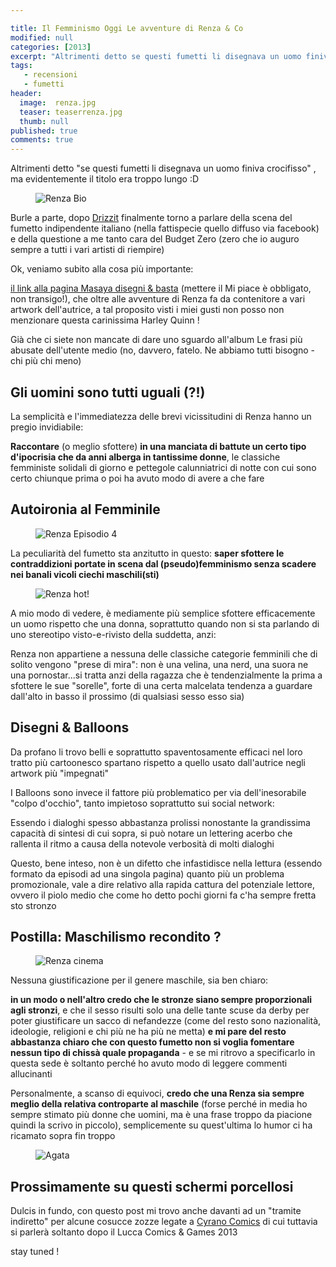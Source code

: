 ```yaml
---

title: Il Femminismo Oggi Le avventure di Renza & Co
modified: null
categories: [2013]
excerpt: "Altrimenti detto se questi fumetti li disegnava un uomo finiva crocifisso, ma evidentemente il titolo era troppo lungo..."
tags: 
   - recensioni
   - fumetti
header:  
  image:  renza.jpg
  teaser: teaserrenza.jpg
  thumb: null
published: true
comments: true
---
```

Altrimenti detto "se questi fumetti li disegnava un uomo finiva crocifisso" , ma evidentemente il titolo era troppo lungo :D

<figure>
	<img src="http://2.bp.blogspot.com/-uryj5FUHcy0/UmV_tMiOPHI/AAAAAAAAFDo/ftX4NDBUTDE/s1600/renzabio.jpg" alt="Renza Bio">
</figure>	

Burle a parte, dopo [Drizzit](http://xabacadabra.github.io/2013/drizzit-recensione/) finalmente torno a parlare della scena del fumetto indipendente italiano (nella fattispecie quello diffuso via facebook) e della questione a me tanto cara del Budget Zero (zero che io auguro sempre a tutti i vari artisti di riempire)

Ok, veniamo subito alla cosa più importante: 

[il link alla pagina Masaya disegni & basta](https://www.facebook.com/MasayaEBasta) (mettere il Mi piace è obbligato, non transigo!), che oltre alle avventure di Renza fa da contenitore a vari artwork dell'autrice, a tal proposito visti i miei gusti non posso non menzionare questa carinissima Harley Quinn !

Già che ci siete non mancate di dare uno sguardo all'album Le frasi più abusate dell'utente medio (no, davvero, fatelo. Ne abbiamo tutti bisogno - chi più chi meno)

## Gli uomini sono tutti uguali (?!)

La semplicità e l'immediatezza delle brevi vicissitudini di Renza hanno un pregio invidiabile: 

**Raccontare** (o meglio sfottere) **in una manciata di battute un certo tipo d'ipocrisia che da anni alberga in tantissime donne**, le classiche femministe solidali di giorno e pettegole calunniatrici di notte con cui sono certo chiunque prima o poi ha avuto modo di avere a che fare

## Autoironia al Femminile

<figure>
	<img src="http://4.bp.blogspot.com/-0XzEOu0rRvo/UmV-8Kb2eQI/AAAAAAAAFDI/ARwJeju05Go/s1600/renza+quattro.jpg" alt="Renza Episodio 4">
</figure>	

La peculiarità del fumetto sta anzitutto in questo: **saper sfottere le contraddizioni portate in scena dal (pseudo)femminismo senza scadere nei banali vicoli ciechi maschili(sti)**

<figure>
	<img src="http://2.bp.blogspot.com/-7SwptDmejcs/UmWBvEDNzAI/AAAAAAAAFD4/CLdo9qbrgFM/s1600/renzanuda.jpg" alt="Renza hot!">
</figure>	

A mio modo di vedere, è mediamente più semplice sfottere efficacemente un uomo rispetto che una donna, soprattutto quando non si sta parlando di uno stereotipo visto-e-rivisto della suddetta, anzi: 

Renza non appartiene a nessuna delle classiche categorie femminili che di solito vengono "prese di mira": non è una velina, una nerd, una suora ne una pornostar...si tratta anzi della ragazza che è tendenzialmente la prima a sfottere le sue "sorelle", forte di una certa malcelata tendenza a guardare dall'alto in basso il prossimo (di qualsiasi sesso esso sia)

## Disegni & Balloons

Da profano li trovo belli e soprattutto spaventosamente efficaci nel loro tratto più cartoonesco spartano rispetto a quello usato dall'autrice negli artwork più "impegnati"

I Balloons sono invece il fattore più problematico per via dell'inesorabile "colpo d'occhio", tanto impietoso soprattutto sui social network:

Essendo i dialoghi spesso abbastanza prolissi nonostante la grandissima capacità di sintesi di cui sopra, si può notare un lettering acerbo che rallenta il ritmo a causa della notevole verbosità di molti dialoghi

Questo, bene inteso, non è un difetto che infastidisce nella lettura (essendo formato da episodi ad una singola pagina) quanto più un problema promozionale, vale a dire relativo alla rapida cattura del potenziale lettore, ovvero il piolo medio che come ho detto pochi giorni fa c'ha sempre fretta sto stronzo

## Postilla: Maschilismo recondito ?

<figure>
	<img src="http://2.bp.blogspot.com/-iPeF20eaaoo/UmV_kJ_vxzI/AAAAAAAAFDg/N7zNVIpOopI/s1600/renza+cine.jpg" alt="Renza cinema">
</figure>	

Nessuna giustificazione per il genere maschile, sia ben chiaro: 

**in un modo o nell'altro credo che le stronze siano sempre proporzionali agli stronzi**, e che il sesso risulti solo una delle tante scuse da derby per poter giustificare un sacco di nefandezze (come del resto sono nazionalità, ideologie, religioni e chi più ne ha più ne metta) **e mi pare del resto abbastanza chiaro che con questo fumetto non si voglia fomentare nessun tipo di chissà quale propaganda** - e se mi ritrovo a specificarlo in questa sede è soltanto perché ho avuto modo di leggere commenti allucinanti

Personalmente, a scanso di equivoci, **credo che una Renza sia sempre meglio della relativa controparte al maschile** (forse perché in media ho sempre stimato più donne che uomini, ma è una frase troppo da piacione quindi la scrivo in piccolo), semplicemente su quest'ultima lo humor ci ha ricamato sopra fin troppo

<figure>
	<img src="http://1.bp.blogspot.com/-JueyJXWJvW0/UmX9h869XOI/AAAAAAAAFEU/tty0EN8Mvbo/s1600/agata+curami.jpg" alt="Agata">
</figure>

## Prossimamente su questi schermi porcellosi

Dulcis in fundo, con questo post mi trovo anche davanti ad un "tramite indiretto" per alcune cosucce zozze legate a [Cyrano Comics](http://cyranocomics.blogspot.it/) di cui tuttavia si parlerà soltanto dopo il Lucca Comics & Games 2013

stay tuned ! 
